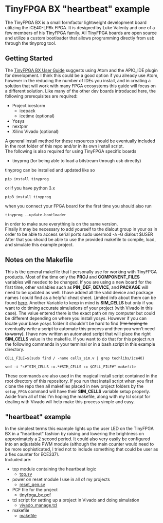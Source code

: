 # TinyFPGA BX "heartbeat" example

The TinyFPGA BX is a small formfactor lightweight development board utilizing the iCE40-LP8k FPGA. It is designed by Luke Valenty and one of a few members of his TinyFPGA family. All TinyFPGA boards are open source and utilize a custom bootloader that allows programming directly from usb through the tinyprog tool. 

## Getting Started
The [TinyFPGA BX User Guide](https://tinyfpga.com/bx/guide.html) suggests using Atom and the APIO_IDE plugin for development. I think this could be a good option if you already use Atom, however in the reducing the number of IDEs you install, and in creating a solution that will work with many FPGA ecosystems this guide will focus on a different solution. Like many of the other dev boards introduced here, the following prerequisites are required:
- Project icestorm
    - icepack
    - icetime (optional)
- Yosys
- nextpnr
- Xilinx Vivado (optional)

A general install method for these resources should be eventually included in the root folder of this repo and/or in its own install script.  
The following is also required for using TinyFPGA specific boards
- tinyprog (for being able to load a bitstream through usb directly)  

tinyprog can be installed and updated like so  
```
pip install tinyprog
```
or if you have python 3.x  
```
pip3 install tinyprog
```
when you connect your FPGA board for the first time you should also run  
```
tinyprog --update-bootloader
```
in order to make sure everything is on the same version.  
Finally it may be necessary to add yourself to the dialout group in your os in order to be able to access serial ports
    sudo usermod -a -G dialout $USER
After that you should be able to use the provided makefile to compile, load, and simulate this example project.

## Notes on the Makefile
This is the general makefile that I personally use for working with TinyFPGA products. Most of the time only the **PROJ** and **COMPONENT_FILES** variables will needed to be changed. If you are using a new board for the first time, other variables such as **PIN_DEF**, **DEVICE**, and **PACKAGE** will need to be updated as well. I have added all the valid device and package names I could find as a helpful cheat sheet. Limited info about them can be found [here](http://www.clifford.at/icestorm/). Another Variable to keep in mind is **SIM_CELLS** but only if you want to do timing accurate simulations of your project (with Vivado in this case). The value entered there is the exact path on my computer but could be different depending on where you install yosys. However if you can locate your base yosys folder it shouldn't be hard to find (~~I'm hoping to eventually write a script to automate this process and then you won't need to worry~~). I have now written an automated script that will place the right **SIM_CELLS** value in the makefile. If you want to do that for this project run the following commands in your terminal or in a bash script in this example directory.
```
CELL_FILE=$(sudo find / -name cells_sim.v | grep techlibs/ice40)

sed -i "s#^SIM_CELLS :=.*#SIM_CELLS := $CELL_FILE#" makefile
```
These commands are also used in the magical install script contained in the root directory of this repository. If you run that install script when you first clone the repo then all makefiles placed in new project folders by the `setup_FPGA` command will have their **SIM_CELLS** variable setup properly.  
Aside from all of this I'm hoping the makefile, along with my tcl script for dealing with Vivado will help make this process simple and easy.

## "heartbeat" example
In the simplest terms this example lights up the user LED on the TinyFPGA BX in a "heartbeat" fashion by raising and lowering the brightness on approximately a 2 second period. It could also very easily be configured into an adjustable PWM module (although the main counter would need to be more sophisticated, I tried not to include something that could be user as a flex counter for ECE337).  
Included are: 
- top module containing the heartbeat logic 
    - [top.sv](https://github.com/zaellis/continue_with_sv/blob/main/examples/tinyfpga_bx_heartbeat/top.sv)
- power on reset module I use in all of my projects
    - [reset_gen.sv](https://github.com/zaellis/continue_with_sv/blob/main/examples/tinyfpga_bx_heartbeat/reset_gen.sv)
-  PCF file for the project
    - [tinyfpga_bx.pcf](https://github.com/zaellis/continue_with_sv/blob/main/examples/tinyfpga_bx_heartbeat/tinyfpga_bx.pcf)
- tcl script for setting up a project in Vivado and doing simulation
    - [vivado_manage.tcl](https://github.com/zaellis/continue_with_sv/blob/main/examples/tinyfpga_bx_heartbeat/vivado_manage.tcl)
- makefile
    - [makefile](https://github.com/zaellis/continue_with_sv/blob/main/examples/tinyfpga_bx_heartbeat/makefile)